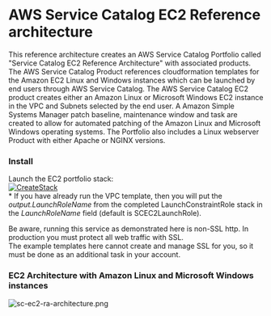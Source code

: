 # AWS Service Catalog EC2 Reference architecture

This reference architecture creates an AWS Service Catalog Portfolio called "Service Catalog EC2 Reference Architecture" 
 with associated products. The AWS Service Catalog Product references cloudformation templates for the Amazon EC2 Linux and 
 Windows instances which can be launched by end users through AWS Service Catalog.  The AWS Service Catalog EC2 product creates 
 either an Amazon Linux or Microsoft Windows EC2 instance in the VPC and Subnets selected by the end user.
 A Amazon Simple Systems Manager patch baseline, maintenance window and task are created to allow for automated patching of the 
 Amazon Linux and Microsoft Windows operating systems. The Portfolio also includes a Linux webserver Product with either Apache or NGINX versions.

 
### Install  
Launch the EC2 portfolio stack:  
[![CreateStack](https://s3.amazonaws.com/cloudformation-examples/cloudformation-launch-stack.png)](https://console.aws.amazon.com/cloudformation/home?region=us-east-1#/stacks/new?stackName=SC-RA-EC2DemoPortfolio&templateURL=https://s3.amazonaws.com/aws-service-catalog-reference-architectures/ec2/sc-portfolio-ec2demo.json)  
    * If you have already run the VPC template, then you will put the _output.LaunchRoleName_ from the completed LaunchConstraintRole stack in the _LaunchRoleName_ field (default is SCEC2LaunchRole).  

Be aware, running this service as demonstrated here is non-SSL http.  In production you must protect all web traffic with SSL.  
The example templates here cannot create and manage SSL for you, so it must be done as an additional task in your account.


### EC2 Architecture with Amazon Linux and Microsoft Windows instances

![sc-ec2-ra-architecture.png](sc-ec2-ra-architecture.png)


